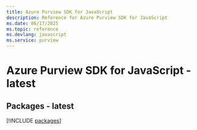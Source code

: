 ```yaml
---
title: Azure Purview SDK for JavaScript
description: Reference for Azure Purview SDK for JavaScript
ms.date: 06/17/2025
ms.topic: reference
ms.devlang: javascript
ms.service: purview
---
```

# Azure Purview SDK for JavaScript - latest
## Packages - latest
[!INCLUDE [packages](purview-index.md)]